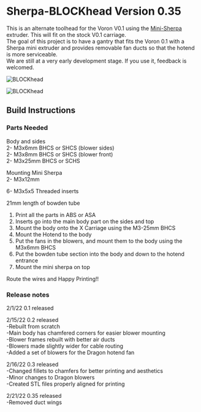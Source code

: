 # Sherpa-BLOCKhead Version 0.35

This is an alternate toolhead for the Voron V0.1 using the [Mini-Sherpa](https://github.com/Annex-Engineering/Sherpa_Mini-Extruder) extruder.
This will fit on the stock V0.1 carriage.     
The goal of this project is to have a gantry that fits the Voron 0.1 with a Sherpa mini extruder and provides removable fan ducts so that the hotend is more serviceable.   
We are still at a very early development stage. If you use it, feedback is welcomed.

![BLOCKhead](images/blockheadwithsherpa.png)

![BLOCKhead](images/blockheadexploded.png)

## Build Instructions

### Parts Needed  
Body and sides   
2- M3x6mm BHCS or SHCS (blower sides)   
2- M3x8mm BHCS or SHCS  (blower front)   
2- M3x25mm BHCS or SCHS   

Mounting Mini Sherpa  
2- M3x12mm  

6- M3x5x5 Threaded inserts  

21mm length of bowden tube

1. Print all the parts in ABS or ASA  
2. Inserts go into the main body part on the sides and top  
3. Mount the body onto the X Carriage using the M3-25mm BHCS  
4. Mount the Hotend to the body  
5. Put the fans in the blowers, and mount them to the body using the M3x6mm BHCS    
6. Put the bowden tube section into the body and down to the hotend entrance
7. Mount the mini sherpa on top   

Route the wires and Happy Printing!!

### Release notes
2/1/22 0.1 released  

2/15/22 0.2 released  
-Rebuilt from scratch  
-Main body has chamfered corners for easier blower mounting  
-Blower frames rebuilt with better air ducts  
-Blowers made slightly wider for cable routing  
-Added a set of blowers for the Dragon hotend fan  

2/16/22 0.3 released   
-Changed fillets to chamfers for better printing and aesthetics  
-Minor changes to Dragon blowers   
-Created STL files properly aligned for printing

2/21/22 0.35 released    
-Removed duct wings
